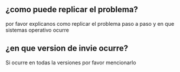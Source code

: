## ¿como puede replicar el problema?
por favor explicanos como replicar el problema paso a paso y en que sistemas operativo ocurre
## ¿en que version de invie ocurre?
Si ocurre en todas la versiones por favor mencionarlo

